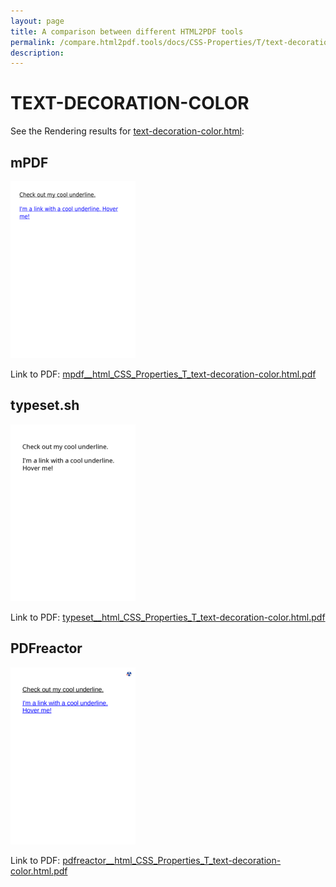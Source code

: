 ```yaml
---
layout: page
title: A comparison between different HTML2PDF tools
permalink: /compare.html2pdf.tools/docs/CSS-Properties/T/text-decoration-color/
description: 
---
```


# TEXT-DECORATION-COLOR

See the Rendering results for [text-decoration-color.html](/html/CSS%20Properties/T/text-decoration-color.html):

## mPDF
![](mpdf__html_CSS_Properties_T_text-decoration-color.html.png) 

Link to PDF: [mpdf__html_CSS_Properties_T_text-decoration-color.html.pdf](mpdf__html_CSS_Properties_T_text-decoration-color.html.pdf)

## typeset.sh
![](typeset__html_CSS_Properties_T_text-decoration-color.html.png) 

Link to PDF: [typeset__html_CSS_Properties_T_text-decoration-color.html.pdf](typeset__html_CSS_Properties_T_text-decoration-color.html.pdf)

## PDFreactor
![](pdfreactor__html_CSS_Properties_T_text-decoration-color.html.png) 

Link to PDF: [pdfreactor__html_CSS_Properties_T_text-decoration-color.html.pdf](pdfreactor__html_CSS_Properties_T_text-decoration-color.html.pdf)
